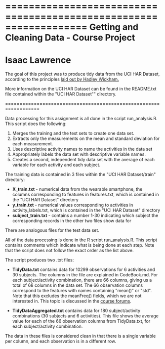 ==================================================================
Getting and Cleaning Data - Course Project
==================================================================
Isaac Lawrence
==================================================================

The goal of this project was to produce tidy data from the UCI HAR Dataset, according to the principles [laid out by Hadley Wickham.](http://vita.had.co.nz/papers/tidy-data.pdf)

More information on the UCI HAR Dataset can be found in the README.txt file contained within the "UCI HAR Dataset"" directory.

==================================================================

Data processing for this assignment is all done in the script run_analysis.R.  This script does the following:

1. Merges the training and the test sets to create one data set.
2. Extracts only the measurements on the mean and standard deviation for each measurement. 
3. Uses descriptive activity names to name the activities in the data set
4. Appropriately labels the data set with descriptive variable names. 
5. Creates a second, independent tidy data set with the average of each variable for each activity and each subject. 

The training data is contained in 3 files within the "UCI HAR Dataset/train" directory:

* **X_train.txt** - numerical data from the wearable smartphone, the columns corresponding to features in features.txt, which is contained in the "UCI HAR Dataset" directory
* **y_train.txt** - numerical values corresponding to activities in activity_labels.txt, which is contained in the "UCI HAR Dataset" directory
* **subject_train.txt** - contains a number 1-30 indicating which subject the corresponding records in the other two files show data for

There are analogous files for the test data set.

All of the data processing is done in the R script run_analysis.R.  This script contains comments which indicate what is being done at each step.  Note that the script does not follow the exact order as the list above.

The script produces two .txt files:

* **TidyData.txt** contains data for 10299 observations for 6 activities and 30 subjects.  The columns in the file are explained in CodeBook.md.  For each subject/activity combination, there are 66 columns, giving us a total of 68 columns in the data set.  The 66 observation columns correspond to the features with names containing "mean()" or "std".  Note that this excludes the meanFreq() fields, which we are not interested in.  This topic is discussed in the [course forums](https://class.coursera.org/getdata-004/forum/thread?thread_id=311).

* **TidyDataAggregated.txt** contains data for 180 subject/activity combinations (30 subjects and 6 activities).  This file shows the average value for each of the 66 observation columns from TidyData.txt, for each subject/activity combination.

The data in these files is considered clean in that there is a single variable per column, and each observation is in a different row.
